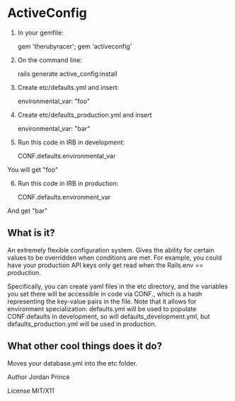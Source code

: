 ActiveConfig
============


1. In your gemfile:
    
    gem 'therubyracer';
    gem 'activeconfig'
    
2. On the command line:

    rails generate active_config:install

3. Create etc/defaults.yml and insert:

    environmental_var: "foo"

4. Create etc/defaults_production.yml and insert

    environmental_var: "bar"

5. Run this code in IRB in development:

    CONF.defaults.environmental_var

You will get "foo"

6. Run this code in IRB in production:

    CONF.defaults.environment_var

And get "bar"

What is it?
-----------

An extremely flexible configuration system. Gives the ability for certain values to be overridden when conditions are met. For example, you could have your production API keys only get read when the Rails.env == production.

Specifically, you can create yaml files in the etc directory, and the variables you set there will be accessible in code via CONF.<filename>, which is a hash representing the key-value pairs in the file. Note that it allows for environment specialization: defaults.yml will be used to populate CONF.defaults in development, so will defaults_development.yml, but defaults_production.yml will be used in production.


What other cool things does it do?
----------------------------------
Moves your database.yml into the etc folder.

Author Jordan Prince

License
MIT/X11
